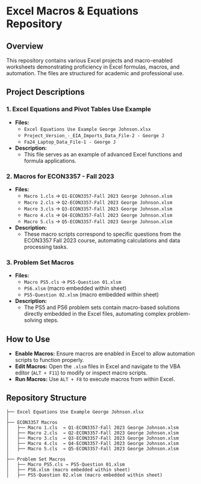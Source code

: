# Excel Macros & Equations Repository

## Overview
This repository contains various Excel projects and macro-enabled worksheets demonstrating proficiency in Excel formulas, macros, and automation. The files are structured for academic and professional use.

## Project Descriptions

### 1. Excel Equations and Pivot Tables Use Example
- **Files:**
  - `Excel Equations Use Example George Johnson.xlsx`
  - `Project_Version_-_EIA_Imports_Data_File-2 - George J`
  - `Fa24_Laptop_Data_File-1 - George J`
- **Description:**
  - This file serves as an example of advanced Excel functions and formula applications.

### 2. Macros for ECON3357 - Fall 2023
- **Files:**
  - `Macro 1.cls` → `Q1-ECON3357-Fall 2023 George Johnson.xlsm`
  - `Macro 2.cls` → `Q2-ECON3357-Fall 2023 George Johnson.xlsm`
  - `Macro 3.cls` → `Q3-ECON3357-Fall 2023 George Johnson.xlsm`
  - `Macro 4.cls` → `Q4-ECON3357-Fall 2023 George Johnson.xlsm`
  - `Macro 5.cls` → `Q5-ECON3357-Fall 2023 George Johnson.xlsm`
- **Description:**
  - These macro scripts correspond to specific questions from the ECON3357 Fall 2023 course, automating calculations and data processing tasks.

### 3. Problem Set Macros
- **Files:**
  - `Macro PS5.cls` → `PS5-Question 01.xlsm`
  - `PS6.xlsm` (macro embedded within sheet)
  - `PS5-Question 02.xlsm` (macro embedded within sheet)
- **Description:**
  - The PS5 and PS6 problem sets contain macro-based solutions directly embedded in the Excel files, automating complex problem-solving steps.

## How to Use
- **Enable Macros:** Ensure macros are enabled in Excel to allow automation scripts to function properly.
- **Edit Macros:** Open the `.xlsm` files in Excel and navigate to the VBA editor (`ALT + F11`) to modify or inspect macro scripts.
- **Run Macros:** Use `ALT + F8` to execute macros from within Excel.

## Repository Structure
```
├── Excel Equations Use Example George Johnson.xlsx
│
├── ECON3357 Macros
│   ├── Macro 1.cls  → Q1-ECON3357-Fall 2023 George Johnson.xlsm
│   ├── Macro 2.cls  → Q2-ECON3357-Fall 2023 George Johnson.xlsm
│   ├── Macro 3.cls  → Q3-ECON3357-Fall 2023 George Johnson.xlsm
│   ├── Macro 4.cls  → Q4-ECON3357-Fall 2023 George Johnson.xlsm
│   ├── Macro 5.cls  → Q5-ECON3357-Fall 2023 George Johnson.xlsm
│
├── Problem Set Macros
│   ├── Macro PS5.cls → PS5-Question 01.xlsm
│   ├── PS6.xlsm (macro embedded within sheet)
│   ├── PS5-Question 02.xlsm (macro embedded within sheet)


